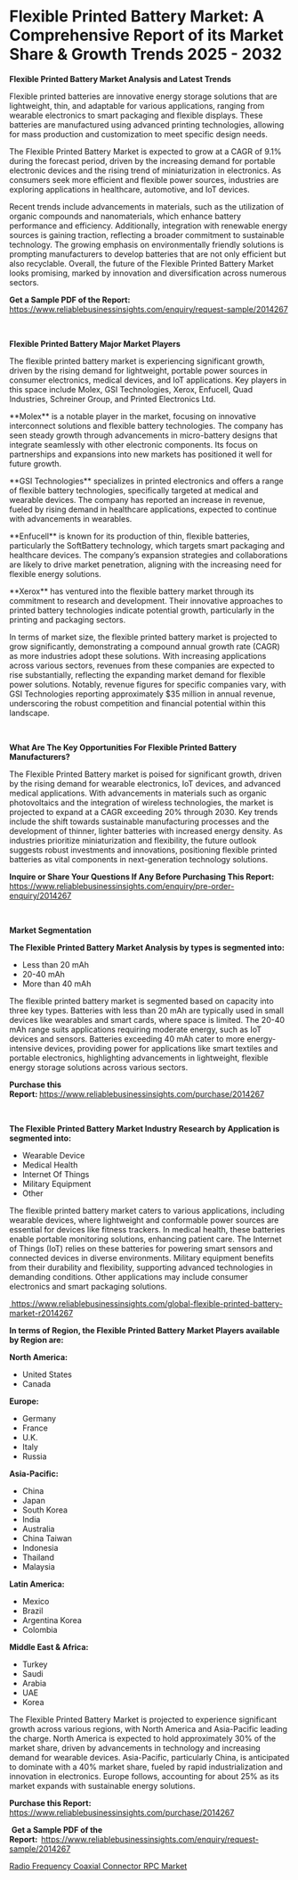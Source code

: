 <p><h1>Flexible Printed Battery Market: A Comprehensive Report of its Market Share & Growth Trends 2025 - 2032</h1></p><p><strong>Flexible Printed Battery Market Analysis and Latest Trends</strong></p>
<p><p>Flexible printed batteries are innovative energy storage solutions that are lightweight, thin, and adaptable for various applications, ranging from wearable electronics to smart packaging and flexible displays. These batteries are manufactured using advanced printing technologies, allowing for mass production and customization to meet specific design needs.</p><p>The Flexible Printed Battery Market is expected to grow at a CAGR of 9.1% during the forecast period, driven by the increasing demand for portable electronic devices and the rising trend of miniaturization in electronics. As consumers seek more efficient and flexible power sources, industries are exploring applications in healthcare, automotive, and IoT devices.</p><p>Recent trends include advancements in materials, such as the utilization of organic compounds and nanomaterials, which enhance battery performance and efficiency. Additionally, integration with renewable energy sources is gaining traction, reflecting a broader commitment to sustainable technology. The growing emphasis on environmentally friendly solutions is prompting manufacturers to develop batteries that are not only efficient but also recyclable. Overall, the future of the Flexible Printed Battery Market looks promising, marked by innovation and diversification across numerous sectors.</p></p>
<p><strong>Get a Sample PDF of the Report:&nbsp;</strong> <a href="https://www.reliablebusinessinsights.com/enquiry/request-sample/2014267?utm_campaign=3567&utm_medium=2&utm_source=Github&utm_content=ia&utm_term=29032025&utm_id=flexible-printed-battery">https://www.reliablebusinessinsights.com/enquiry/request-sample/2014267</a></p>
<p>&nbsp;</p>
<p><strong>Flexible Printed Battery Major Market Players</strong></p>
<p><p>The flexible printed battery market is experiencing significant growth, driven by the rising demand for lightweight, portable power sources in consumer electronics, medical devices, and IoT applications. Key players in this space include Molex, GSI Technologies, Xerox, Enfucell, Quad Industries, Schreiner Group, and Printed Electronics Ltd.</p><p>**Molex** is a notable player in the market, focusing on innovative interconnect solutions and flexible battery technologies. The company has seen steady growth through advancements in micro-battery designs that integrate seamlessly with other electronic components. Its focus on partnerships and expansions into new markets has positioned it well for future growth.</p><p>**GSI Technologies** specializes in printed electronics and offers a range of flexible battery technologies, specifically targeted at medical and wearable devices. The company has reported an increase in revenue, fueled by rising demand in healthcare applications, expected to continue with advancements in wearables.</p><p>**Enfucell** is known for its production of thin, flexible batteries, particularly the SoftBattery technology, which targets smart packaging and healthcare devices. The company’s expansion strategies and collaborations are likely to drive market penetration, aligning with the increasing need for flexible energy solutions.</p><p>**Xerox** has ventured into the flexible battery market through its commitment to research and development. Their innovative approaches to printed battery technologies indicate potential growth, particularly in the printing and packaging sectors.</p><p>In terms of market size, the flexible printed battery market is projected to grow significantly, demonstrating a compound annual growth rate (CAGR) as more industries adopt these solutions. With increasing applications across various sectors, revenues from these companies are expected to rise substantially, reflecting the expanding market demand for flexible power solutions. Notably, revenue figures for specific companies vary, with GSI Technologies reporting approximately $35 million in annual revenue, underscoring the robust competition and financial potential within this landscape.</p></p>
<p>&nbsp;</p>
<p><strong>What Are The Key Opportunities For Flexible Printed Battery Manufacturers?</strong></p>
<p><p>The Flexible Printed Battery market is poised for significant growth, driven by the rising demand for wearable electronics, IoT devices, and advanced medical applications. With advancements in materials such as organic photovoltaics and the integration of wireless technologies, the market is projected to expand at a CAGR exceeding 20% through 2030. Key trends include the shift towards sustainable manufacturing processes and the development of thinner, lighter batteries with increased energy density. As industries prioritize miniaturization and flexibility, the future outlook suggests robust investments and innovations, positioning flexible printed batteries as vital components in next-generation technology solutions.</p></p>
<p><strong>Inquire or Share Your Questions If Any Before Purchasing This Report:</strong> <a href="https://www.reliablebusinessinsights.com/enquiry/pre-order-enquiry/2014267?utm_campaign=3567&utm_medium=2&utm_source=Github&utm_content=ia&utm_term=29032025&utm_id=flexible-printed-battery">https://www.reliablebusinessinsights.com/enquiry/pre-order-enquiry/2014267</a></p>
<p>&nbsp;</p>
<p><strong>Market Segmentation</strong></p>
<p><strong>The Flexible Printed Battery Market Analysis by types is segmented into:</strong></p>
<p><ul><li>Less than 20 mAh</li><li>20-40 mAh</li><li>More than 40 mAh</li></ul></p>
<p><p>The flexible printed battery market is segmented based on capacity into three key types. Batteries with less than 20 mAh are typically used in small devices like wearables and smart cards, where space is limited. The 20-40 mAh range suits applications requiring moderate energy, such as IoT devices and sensors. Batteries exceeding 40 mAh cater to more energy-intensive devices, providing power for applications like smart textiles and portable electronics, highlighting advancements in lightweight, flexible energy storage solutions across various sectors.</p></p>
<p><strong>Purchase this Report:&nbsp;</strong><a href="https://www.reliablebusinessinsights.com/purchase/2014267?utm_campaign=3567&utm_medium=2&utm_source=Github&utm_content=ia&utm_term=29032025&utm_id=flexible-printed-battery">https://www.reliablebusinessinsights.com/purchase/2014267</a></p>
<p>&nbsp;</p>
<p><strong>The Flexible Printed Battery Market Industry Research by Application is segmented into:</strong></p>
<p><ul><li>Wearable Device</li><li>Medical Health</li><li>Internet Of Things</li><li>Military Equipment</li><li>Other</li></ul></p>
<p><p>The flexible printed battery market caters to various applications, including wearable devices, where lightweight and conformable power sources are essential for devices like fitness trackers. In medical health, these batteries enable portable monitoring solutions, enhancing patient care. The Internet of Things (IoT) relies on these batteries for powering smart sensors and connected devices in diverse environments. Military equipment benefits from their durability and flexibility, supporting advanced technologies in demanding conditions. Other applications may include consumer electronics and smart packaging solutions.</p></p>
<p><a href="https://www.reliablebusinessinsights.com/global-flexible-printed-battery-market-r2014267?utm_campaign=3567&utm_medium=2&utm_source=Github&utm_content=ia&utm_term=29032025&utm_id=flexible-printed-battery">&nbsp;https://www.reliablebusinessinsights.com/global-flexible-printed-battery-market-r2014267</a></p>
<p><strong>In terms of Region, the Flexible Printed Battery Market Players available by Region are:</strong></p>
<p>
    <p> <strong> North America: </strong>
        <ul>
            <li>United States</li>
            <li>Canada</li>
        </ul>
        </p> 
    <p> <strong> Europe: </strong>
        <ul>
            <li>Germany</li>
            <li>France</li>
            <li>U.K.</li>
            <li>Italy</li>
            <li>Russia</li>
        </ul>
        </p> 
    <p> <strong> Asia-Pacific: </strong>
        <ul>
            <li>China</li>
            <li>Japan</li>
            <li>South Korea</li>
            <li>India</li>
            <li>Australia</li>
            <li>China Taiwan</li>
            <li>Indonesia</li>
            <li>Thailand</li>
            <li>Malaysia</li>
        </ul>
        </p> 
    <p> <strong> Latin America: </strong>
        <ul>
            <li>Mexico</li>
            <li>Brazil</li>
            <li>Argentina Korea</li>
            <li>Colombia</li>
        </ul>
        </p> 
    <p> <strong> Middle East & Africa: </strong>
        <ul>
            <li>Turkey</li>
            <li>Saudi</li>
            <li>Arabia</li>
            <li>UAE</li>
            <li>Korea</li>
        </ul>
    </p>
    </p>
<p><p>The Flexible Printed Battery Market is projected to experience significant growth across various regions, with North America and Asia-Pacific leading the charge. North America is expected to hold approximately 30% of the market share, driven by advancements in technology and increasing demand for wearable devices. Asia-Pacific, particularly China, is anticipated to dominate with a 40% market share, fueled by rapid industrialization and innovation in electronics. Europe follows, accounting for about 25% as its market expands with sustainable energy solutions.</p></p>
<p><strong>Purchase this Report: </strong><a href="https://www.reliablebusinessinsights.com/purchase/2014267?utm_campaign=3567&utm_medium=2&utm_source=Github&utm_content=ia&utm_term=29032025&utm_id=flexible-printed-battery">https://www.reliablebusinessinsights.com/purchase/2014267</a></p>
<p>&nbsp;<strong>Get a Sample PDF of the Report:&nbsp;&nbsp;</strong><a href="https://www.reliablebusinessinsights.com/enquiry/request-sample/2014267?utm_campaign=3567&utm_medium=2&utm_source=Github&utm_content=ia&utm_term=29032025&utm_id=flexible-printed-battery">https://www.reliablebusinessinsights.com/enquiry/request-sample/2014267</a></p>
<p><strong></strong></p>
<p><p><a href="https://github.com/pichuaadh0/Market-Research-Report-List-1/blob/main/radio-frequency-coaxial-connector-rpc-market.md?utm_campaign=3567&utm_medium=2&utm_source=Github&utm_content=ia&utm_term=29032025&utm_id=flexible-printed-battery">Radio Frequency Coaxial Connector RPC Market</a></p></p>